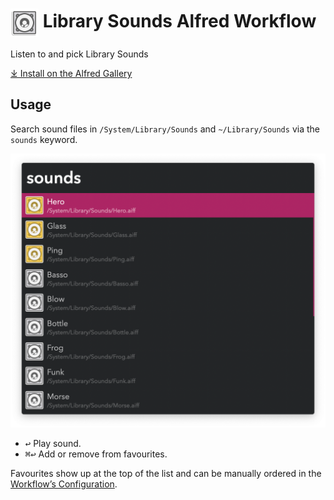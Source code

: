 # <img src='Workflow/icon.png' width='45' align='center' alt='icon'> Library Sounds Alfred Workflow

Listen to and pick Library Sounds

[⤓ Install on the Alfred Gallery](https://alfred.app/workflows/vitor/library-sounds)

## Usage

Search sound files in `/System/Library/Sounds` and `~/Library/Sounds` via the `sounds` keyword.

![Listing sounds](Workflow/images/about/sounds.png)

* <kbd>↩&#xFE0E;</kbd> Play sound.
* <kbd>⌘</kbd><kbd>↩&#xFE0E;</kbd> Add or remove from favourites.

Favourites show up at the top of the list and can be manually ordered in the [Workflow’s Configuration](https://www.alfredapp.com/help/workflows/user-configuration/).
